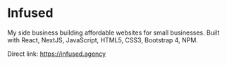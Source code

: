 <h1>Infused</h1>

My side business building affordable websites for small businesses. Built with React, NextJS, JavaScript, HTML5, CSS3, Bootstrap 4, NPM.

Direct link: https://infused.agency
